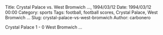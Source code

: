 Title: Crystal Palace vs. West Bromwich …, 1994/03/12
Date: 1994/03/12 00:00
Category: sports
Tags: football, football scores, Crystal Palace, West Bromwich …
Slug: crystal-palace-vs-west-bromwich
Author: carbonero


Crystal Palace 1 - 0 West Bromwich …
